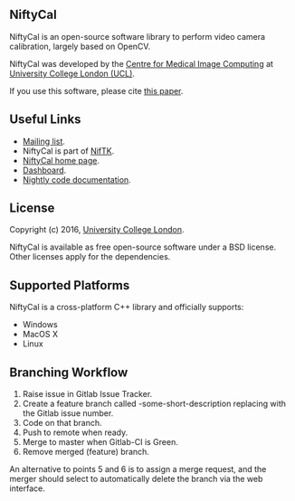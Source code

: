 NiftyCal
---------

NiftyCal is an open-source software library to perform
video camera calibration, largely based on OpenCV.

NiftyCal was developed by the [Centre for Medical Image Computing][cmic] at [University College London (UCL)][ucl].

If you use this software, please cite [this paper][citation]. 

Useful Links
------------------

 - [Mailing list][mailinglist].
 - NiftyCal is part of [NifTK][niftk].
 - [NiftyCal home page][NiftyCalHome].
 - [Dashboard][dashboard].
 - [Nightly code documentation][doxygen].

License
-----------

Copyright (c) 2016, [University College London][ucl].

NiftyCal is available as free open-source software under a BSD license.
Other licenses apply for the dependencies.


Supported Platforms
-----------------------------

NiftyCal is a cross-platform C++ library and officially supports:

 - Windows
 - MacOS X
 - Linux


Branching Workflow
------------------

 1. Raise issue in Gitlab Issue Tracker.
 2. Create a feature branch called <issue-number>-some-short-description
    replacing <issue-number> with the Gitlab issue number.
 3. Code on that branch.
 4. Push to remote when ready.
 5. Merge to master when Gitlab-CI is Green.
 6. Remove merged (feature) branch.

An alternative to points 5 and 6 is to assign a merge request, 
and the merger should select to automatically delete the branch
via the web interface.

[cmic]: http://cmic.cs.ucl.ac.uk
[ucl]: http://www.ucl.ac.uk
[mailinglist]: https://www.mailinglists.ucl.ac.uk/mailman/listinfo/niftk-users
[dashboard]: http://cdash.cmiclab.cs.ucl.ac.uk/index.php?project=NiftyCal
[citation]: http://link.springer.com/article/10.1007%2Fs11548-014-1124-7
[niftk]: http://www.niftk.org
[NiftyCalHome]: https://cmiclab.cs.ucl.ac.uk/CMIC/NiftyCal
[doxygen]: http://cmic.cs.ucl.ac.uk/NiftyCal-API
